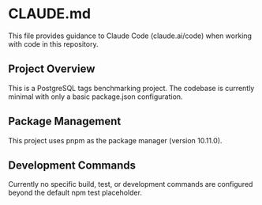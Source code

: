 # CLAUDE.md

This file provides guidance to Claude Code (claude.ai/code) when working with code in this repository.

## Project Overview

This is a PostgreSQL tags benchmarking project. The codebase is currently minimal with only a basic package.json configuration.

## Package Management

This project uses pnpm as the package manager (version 10.11.0).

## Development Commands

Currently no specific build, test, or development commands are configured beyond the default npm test placeholder.